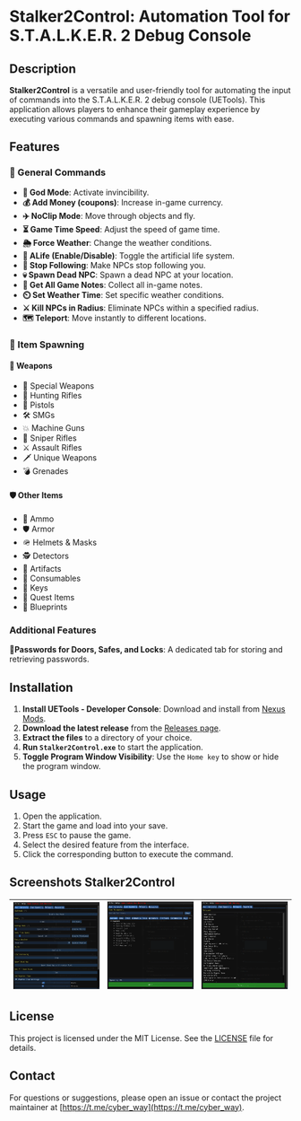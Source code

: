 # Stalker2Control: Automation Tool for S.T.A.L.K.E.R. 2 Debug Console

## Description
**Stalker2Control** is a versatile and user-friendly tool for automating the input of commands into the S.T.A.L.K.E.R. 2 debug console (UETools). This application allows players to enhance their gameplay experience by executing various commands and spawning items with ease.

## Features
### 🚀 General Commands
- **💪 God Mode**: Activate invincibility.
- **💰 Add Money (coupons)**: Increase in-game currency.
- **✈️ NoClip Mode**: Move through objects and fly.
- **⏳ Game Time Speed**: Adjust the speed of game time.
- **🌦️ Force Weather**: Change the weather conditions.
- **🤖 ALife (Enable/Disable)**: Toggle the artificial life system.
- **🚫 Stop Following**: Make NPCs stop following you.
- **💀 Spawn Dead NPC**: Spawn a dead NPC at your location.
- **📜 Get All Game Notes**: Collect all in-game notes.
- **⏲️ Set Weather Time**: Set specific weather conditions.
- **⚔️ Kill NPCs in Radius**: Eliminate NPCs within a specified radius.
- **🗺️ Teleport**: Move instantly to different locations.

### 🎯 Item Spawning
#### 🔫 Weapons
- 🎯 Special Weapons
- 🏹 Hunting Rifles
- 🔫 Pistols
- 🛠️ SMGs
- 💥 Machine Guns
- 🎯 Sniper Rifles
- ⚔️ Assault Rifles
- 🗡️ Unique Weapons
- 💣 Grenades

#### 🛡️ Other Items
- 🔋 Ammo
- 🛡️ Armor
- 🪖 Helmets & Masks
- 🕵️ Detectors
- 💎 Artifacts
- 🍲 Consumables
- 🔑 Keys
- 📜 Quest Items
- 📐 Blueprints

### Additional Features
**🔐Passwords for Doors, Safes, and Locks**: A dedicated tab for storing and retrieving passwords.

## Installation
1. **Install UETools - Developer Console**: Download and install from [Nexus Mods](https://www.nexusmods.com/stalker2heartofchornobyl/mods/64?tab=description).
2. **Download the latest release** from the [Releases page](https://github.com/Rianvy/Stalker2Control/releases).
3. **Extract the files** to a directory of your choice.
4. **Run `Stalker2Control.exe`** to start the application.
5. **Toggle Program Window Visibility**: Use the `Home key` to show or hide the program window.

## Usage
1. Open the application.
2. Start the game and load into your save.
3. Press `ESC` to pause the game.
4. Select the desired feature from the interface.
5. Click the corresponding button to execute the command.

## Screenshots Stalker2Control

| ![Image 1](/_img/1.png) | ![Image 2](/_img/2.png) | ![Image 3](/_img/3.png) |
|----------------------------|----------------------------|----------------------------|

## License
This project is licensed under the MIT License. See the [LICENSE](LICENSE) file for details.

## Contact
For questions or suggestions, please open an issue or contact the project maintainer at [https://t.me/cyber_way](https://t.me/cyber_way).